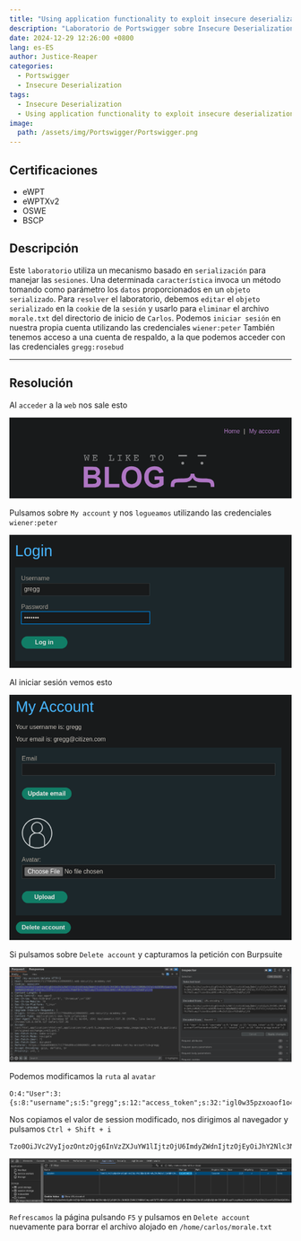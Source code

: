 ```yaml
---
title: "Using application functionality to exploit insecure deserialization"
description: "Laboratorio de Portswigger sobre Insecure Deserialization"
date: 2024-12-29 12:26:00 +0800
lang: es-ES
author: Justice-Reaper
categories:
  - Portswigger
  - Insecure Deserialization
tags:
  - Insecure Deserialization
  - Using application functionality to exploit insecure deserialization
image:
  path: /assets/img/Portswigger/Portswigger.png
---
```


## Certificaciones

- eWPT
- eWPTXv2
- OSWE
- BSCP
  
## Descripción

Este `laboratorio` utiliza un mecanismo basado en `serialización` para manejar las `sesiones`. Una determinada `característica` invoca un método tomando como parámetro los `datos` proporcionados en un `objeto serializado`. Para `resolver` el laboratorio, debemos `editar` el `objeto serializado` en la `cookie` de la `sesión` y usarlo para `eliminar` el archivo `morale.txt` del directorio de inicio de `Carlos`. Podemos `iniciar sesión` en nuestra propia cuenta utilizando las credenciales `wiener:peter` También tenemos acceso a una cuenta de respaldo, a la que podemos acceder con las credenciales `gregg:rosebud`

---

## Resolución

Al `acceder` a la `web` nos sale esto

![](/assets/img/Insecure-Deserialization-Lab-3/image_1.png)

Pulsamos sobre `My account` y nos `logueamos` utilizando las credenciales `wiener:peter`

![](/assets/img/Insecure-Deserialization-Lab-3/image_2.png)

Al iniciar sesión vemos esto

![](/assets/img/Insecure-Deserialization-Lab-3/image_3.png)

Si pulsamos sobre `Delete account` y capturamos la petición con Burpsuite

![](/assets/img/Insecure-Deserialization-Lab-3/image_4.png)

Podemos modificamos la `ruta` al `avatar`

```
O:4:"User":3:{s:8:"username";s:5:"gregg";s:12:"access_token";s:32:"igl0w35pzxoaof1o4fsavaudvun2e95u";s:11:"avatar_link";s:23:"/home/carlos/morale.txt";}
```

Nos copiamos el valor de session modificado, nos dirigimos al navegador y pulsamos `Ctrl + Shift + i`

```
Tzo0OiJVc2VyIjozOntzOjg6InVzZXJuYW1lIjtzOjU6ImdyZWdnIjtzOjEyOiJhY2Nlc3NfdG9rZW4iO3M6MzI6ImpxeHFjYTFsNDYxY2o2ZHcxeDI0YndmM2NxaWx1NnU5IjtzOjExOiJhdmF0YXJfbGluayI7czoyMzoiL2hvbWUvY2FybG9zL21vcmFsZS50eHQiO30=
```

![](/assets/img/Insecure-Deserialization-Lab-3/image_5.png)

`Refrescamos` la página pulsando `F5` y pulsamos en `Delete account` nuevamente para borrar el archivo alojado en `/home/carlos/morale.txt`
